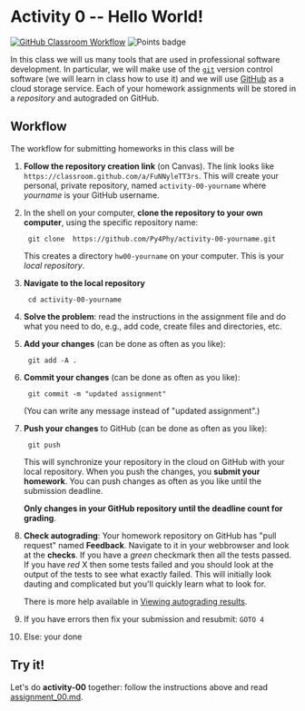 # Activity 0 -- Hello World!
[![GitHub Classroom Workflow](../../workflows/GitHub%20Classroom%20Workflow/badge.svg?branch=main)](../../actions/workflows/classroom.yml) ![Points badge](../../blob/badges/.github/badges/points.svg)



In this class we will us many tools that are used in professional
software development. In particular, we will make use of the
[`git`](https://git-scm.com/) version control software (we will learn
in class how to use it) and we will use [GitHub](https://github.com/)
as a cloud storage service. Each of your homework assignments will be
stored in a _repository_ and autograded on GitHub.

## Workflow

The workflow for submitting homeworks in this class will be

1. **Follow the repository creation link** (on Canvas). The link looks
   like `https://classroom.github.com/a/FuNNyleTT3rs`. This will
   create your personal, private repository, named
   `activity-00-yourname` where _yourname_ is your GitHub username.
2. In the shell on your computer, **clone the repository to your own
   computer**, using the specific repository name:

        git clone  https://github.com/Py4Phy/activity-00-yourname.git
	  
   This creates a directory `hw00-yourname` on your computer. This is
   your *local repository*.

3. **Navigate to the local repository**

        cd activity-00-yourname

4. **Solve the problem**: read the instructions in the assignment file
   and do what you need to do, e.g., add code, create files and
   directories, etc.
   
5. **Add your changes** (can be done as often as you like):

        git add -A .
	  
6. **Commit your changes** (can be done as often as you like):

        git commit -m "updated assignment"
	  
   (You can write any message instead of "updated assignment".)
   
7. **Push your changes** to GitHub (can be done as often as you like):

        git push

   This will synchronize your repository in the cloud on GitHub with
   your local repository. When you push the changes, you **submit your
   homework**. You can push changes as often as you like until the
   submission deadline. 
   
   **Only changes in your GitHub repository until the deadline count
   for grading**.
   
8. **Check autograding**: Your homework repository on GitHub has "pull
   request" named **Feedback**. Navigate to it in your webbrowser and
   look at the **checks**. If you have a _green_ checkmark then all
   the tests passed. If you have _red_ X then some tests failed and
   you should look at the output of the tests to see what exactly
   failed. This will initially look dauting and complicated but you'll
   quickly learn what to look for.
   
   There is more help available in [Viewing autograding
   results](https://docs.github.com/en/education/manage-coursework-with-github-classroom/learn-with-github-classroom/view-autograding-results).
   
9. If you have errors then fix your submission and resubmit: `GOTO 4`

10. Else: your done

   
## Try it!

Let's do **activity-00** together: follow the instructions above and read
[assignment_00.md](assignment_00.md).

